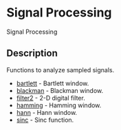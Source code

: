 # Signal Processing

Signal Processing

## Description

Functions to analyze sampled signals.

- [bartlett](bartlett.md) - Bartlett window.
- [blackman](blackman.md) - Blackman window.
- [filter2](filter2.md) - 2-D digital filter.
- [hamming](hamming.md) - Hamming window.
- [hann](hann.md) - Hann window.
- [sinc](sinc.md) - Sinc function.
